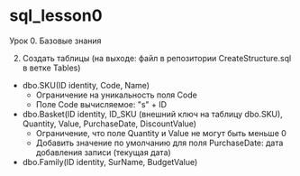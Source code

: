 # sql_lesson0
Урок 0. Базовые знания

2. Создать таблицы (на выходе: файл в репозитории CreateStructure.sql в ветке Tables) 
  - dbo.SKU(ID identity, Code, Name) 
    - Ограничение на уникальность поля Code
    - Поле Code вычисляемое: "s" + ID 
  - dbo.Basket(ID identity, ID_SKU (внешний ключ на таблицу dbo.SKU), Quantity, Value, PurchaseDate, DiscountValue) 
    - Ограничение, что поле Quantity и Value не могут быть меньше 0
    - Добавить значение по умолчанию для поля PurchaseDate: дата добавления записи (текущая дата)
  - dbo.Family(ID identity, SurName, BudgetValue)
